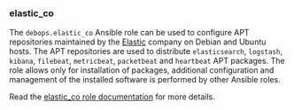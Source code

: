 ### elastic_co

The `debops.elastic_co` Ansible role can be used to configure APT
repositories maintained by the [Elastic](https://www.elastic.co/about)
company on Debian and Ubuntu hosts. The APT repositories are used to
distribute `elasticsearch`, `logstash`, `kibana`, `filebeat`,
`metricbeat`, `packetbeat` and `heartbeat` APT packages. The role allows
only for installation of packages, additional configuration and
management of the installed software is performed by other Ansible
roles.

Read the [elastic_co role documentation](https://docs.debops.org/en/stable-3.0/ansible/roles/elastic_co/) for more details.
